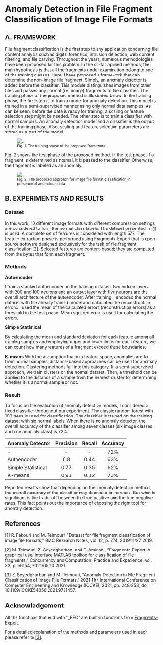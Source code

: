 # Anomaly Detection in File Fragment Classification of Image File Formats
## A. FRAMEWORK 

File fragment classification is the first step to any application concerning file content analysis such as digital forensics, intrusion detection, web content filtering, and file carving. Throughout the years, numerous methodologies have been proposed for this problem. In the so-far applied methods, the main hypothesis is that all the fragments under examination belong to one of the training classes. Here, I have proposed a framework that can determine the non-image file fragment. Simply, an anomaly detector is added before the classifier. This module distinguishes images from other files and passes any normal (i.e. image) fragments to the classifier. 
The training phase of the proposed method is illustrated below. In the training phase, the first step is to train a model for anomaly detection. This model is trained in a semi-supervised manner using only normal data samples. As can be seen, before the data is ready for training, a scaling or feature selection step might be needed. The other step is to train a classifier with normal samples. An anomaly detection model and a classifier is the output of the training phase. Also, scaling and feature selection parameters are stored as a part of the model.
<figure>
  <img src="https://user-images.githubusercontent.com/52859501/206126242-245edb07-8772-4fe9-b3c9-517cb1f59a10.jpg" alt=".." title="Fig. 1" />
  <figcaption><sub>Fig. 1. The training phase of the proposed framework.</sub></figcaption>
</figure>



Fig. 2 shows the test phase of the proposed method. In the test phase, if a fragment is determined as normal, it is passed to the classifier. Otherwise, the fragment is labeled as an anomaly.
<figure>
  <img src="https://user-images.githubusercontent.com/52859501/206126435-16c8e9a2-1e8f-44ea-a686-cecc4933f096.jpg" alt=".." title="Fig. 2" />
  <figcaption><sub>Fig. 2. The proposed approach for image file format classification in presence of anomalous data.<sub/></figcaption>
</figure>

## B. EXPERIMENTS AND RESULTS
### Dataset
In this work, 10 different image formats with different compression settings are considered to form the normal class labels. The dataset presented in [[1]](#1) is used.
A complete set of features is considered with length 577. The feature extraction phase is performed using Fragments-Expert that is open-source software designed exclusively for the task of file fragment classification [[2]](#2). Selected features are content-based; they are computed from the bytes that form each fragment. 
### Methods
**Autoencoder**

I train a stacked autoencoder on the training dataset. Two hidden layers with 200 and 100 neurons and an output layer with five neurons are the overall architecture of the autoencoder. After training, I encoded the normal dataset with the already trained model and calculated the reconstruction errors. I used the mean of the calculated errors (reconstruction errors) as a threshold in the test phase. Mean squared error is used for calculating the errors.

**Simple Statistical**

By calculating the mean and standard deviation for each feature among all training samples and employing upper and lower limits for each feature, we can count how many features of a fragment exceed these boundaries.

**K-means**
With the assumption that in a feature space, anomalies are far from normal samples, distance-based approaches can be used for anomaly detection. Clustering methods fall into this category. In a semi-supervised approach, we train clusters on the normal dataset. Then, a threshold can be applied to the distance of a sample from the nearest cluster for determining whether it is a normal sample or not.

### Result
To focus on the evaluation of anomaly detection models, I considered a fixed classifier throughout our experiment. The classic random forest with 100 trees is used for classification. The classifier is trained on the training dataset with six normal labels. 
When there is no anomaly detector, the overall accuracy of the classifier among seven classes (six image classes and one anomaly class) is 72%. 

| Anomaly Detector | Precision | Recall | Accuracy |
| -------------- | :---------: | :----------: | :----------: |
| - | - | - | 72% |
| Autoencoder | 0.8 | 0.44 | 63% |
| Simple Statistical | 0.77 | 0.35 | 62% |
| K-means | 0.91 | 0.12 | 73% |

Reported results show that depending on the anomaly detection method, the overall accuracy of the classifier may decrease or increase. But what is significant is the trade-off between the true positive and the true negative rates. This fact points out the importance of choosing the right tool for anomaly detection.

## References
<a id="1">[1]</a> R. Fakouri and M. Teimouri, "Dataset for file fragment classification of image file formats," BMC Research Notes, vol. 12, p. 774, 2019/11/27 2019.

<a id="2">[2]</a> M. Teimouri, Z. Seyedghorban, and F. Amirjani, "Fragments-Expert: A graphical user interface MATLAB toolbox for classification of file fragments," Concurrency and Computation: Practice and Experience, vol. 33, p. e6154, 2021/05/10 2021.

<a id="3">[3]</a> Z. Seyedghorban and M. Teimouri, "Anomaly Detection in File Fragment Classification of Image File Formats," 2021 11th International Conference on Computer Engineering and Knowledge (ICCKE), 2021, pp. 248-253, doi: 10.1109/ICCKE54056.2021.9721457.

## Acknowledgement
All the functions that end with "_FFC" are built-in functions from [Fragments-Expert](https://github.com/vagabondboffin/Fragments-Expert). 

For a detailed explanation of the methods and parameters used in each please refer to [[3]](#3). 
